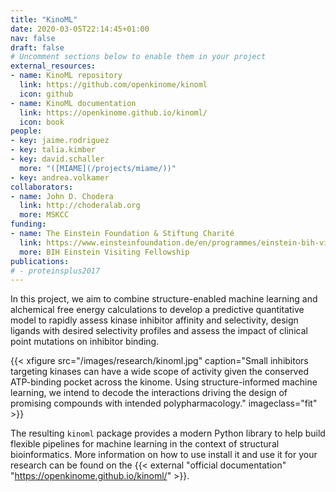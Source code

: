 ```yaml
---
title: "KinoML"
date: 2020-03-05T22:14:45+01:00
nav: false
draft: false
# Uncomment sections below to enable them in your project
external_resources:
- name: KinoML repository
  link: https://github.com/openkinome/kinoml
  icon: github
- name: KinoML documentation
  link: https://openkinome.github.io/kinoml/
  icon: book
people:
- key: jaime.rodriguez
- key: talia.kimber
- key: david.schaller
  more: "([MIAME](/projects/miame/))"
- key: andrea.volkamer
collaborators:
- name: John D. Chodera
  link: http://choderalab.org
  more: MSKCC
funding:
- name: The Einstein Foundation & Stiftung Charité
  link: https://www.einsteinfoundation.de/en/programmes/einstein-bih-visiting-fellow/
  more: BIH Einstein Visiting Fellowship
publications:
# - proteinsplus2017
---
```


In this project, we aim to combine structure-enabled machine learning and alchemical free energy calculations to develop a predictive quantitative model to rapidly assess kinase inhibitor affinity and selectivity, design ligands with desired selectivity profiles and assess the impact of clinical point mutations on inhibitor binding.

<!--more-->

{{< xfigure src="/images/research/kinoml.jpg" caption="Small inhibitors targeting kinases can have a wide scope of activity given the conserved ATP-binding pocket across the kinome. Using structure-informed machine learning, we intend to decode the interactions driving the design of promising compounds with intended polypharmacology." imageclass="fit" >}}

The resulting `kinoml` package provides a modern Python library to help build flexible pipelines for machine learning in the context of structural bioinformatics. More information on how to use install it and use it for your research can be found on the {{< external "official documentation" "https://openkinome.github.io/kinoml/" >}}.
